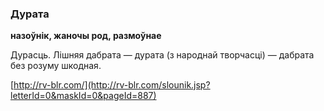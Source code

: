 ### Дурата
**назоўнік, жаночы род, размоўнае**

Дурасць. Лішняя дабрата — дурата (з народнай творчасці) — дабрата без розуму шкодная.

<a rel="author">[http://rv-blr.com/](http://rv-blr.com/slounik.jsp?letterId=0&maskId=0&pageId=887)</a>
